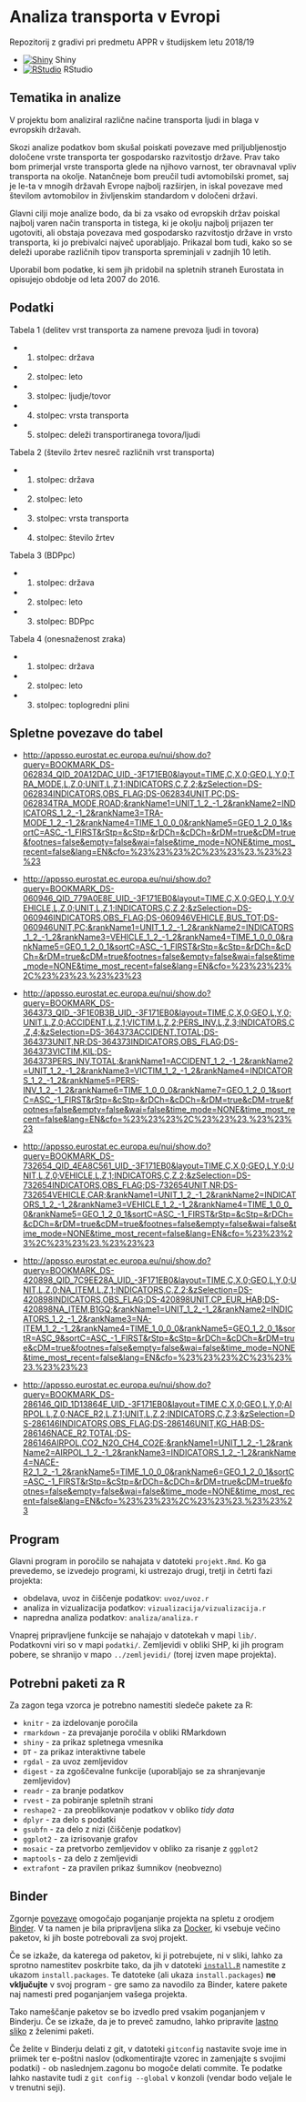# Analiza transporta v Evropi

Repozitorij z gradivi pri predmetu APPR v študijskem letu 2018/19

* [![Shiny](http://mybinder.org/badge.svg)](http://beta.mybinder.org/v2/gh/DomenFlakusBosilj/APPR-2018-19/master?urlpath=shiny/APPR-2018-19/projekt_domen.Rmd) Shiny
* [![RStudio](http://mybinder.org/badge.svg)](http://beta.mybinder.org/v2/gh/DomenFlakusBosilj/APPR-2018-19/master?urlpath=rstudio) RStudio


## Tematika in analize

V projektu bom analiziral različne načine transporta ljudi in blaga v evropskih državah.

Skozi analize podatkov bom skušal poiskati povezave med priljubljenostjo določene vrste transporta ter gospodarsko razvitostjo države. Prav tako bom primerjal vrste transporta glede na njihovo varnost, ter obravnaval vpliv transporta na okolje. Natančneje bom preučil tudi avtomobilski promet, saj je le-ta v mnogih državah Evrope najbolj razširjen, in iskal povezave med številom avtomobilov in življenskim standardom v določeni državi.

Glavni cilji moje analize bodo, da bi za vsako od evropskih držav poiskal najbolj varen način transporta in tistega, ki je okolju najbolj prijazen ter ugotoviti, ali obstaja povezava med gospodarsko razvitostjo države in vrsto transporta, ki jo prebivalci največ uporabljajo. Prikazal bom tudi, kako so se deleži uporabe različnih tipov transporta spreminjali v zadnjih 10 letih.

Uporabil bom podatke, ki sem jih pridobil na spletnih straneh Eurostata in opisujejo obdobje od leta 2007 do 2016. 


## Podatki

Tabela 1 (delitev vrst transporta za namene prevoza ljudi in tovora)
- 1. stolpec: država
- 2. stolpec: leto
- 3. stolpec: ljudje/tovor
- 4. stolpec: vrsta transporta
- 5. stolpec: deleži transportiranega tovora/ljudi

Tabela 2 (število žrtev nesreč različnih vrst transporta)
- 1. stolpec: država
- 2. stolpec: leto
- 3. stolpec: vrsta transporta
- 4. stolpec: število žrtev

Tabela 3 (BDPpc)
- 1. stolpec: država
- 2. stolpec: leto
- 3. stolpec: BDPpc

Tabela 4 (onesnaženost zraka)
- 1. stolpec: država
- 2. stolpec: leto
- 3. stolpec: toplogredni plini


## Spletne povezave do tabel

- http://appsso.eurostat.ec.europa.eu/nui/show.do?query=BOOKMARK_DS-062834_QID_20A12DAC_UID_-3F171EB0&layout=TIME,C,X,0;GEO,L,Y,0;TRA_MODE,L,Z,0;UNIT,L,Z,1;INDICATORS,C,Z,2;&zSelection=DS-062834INDICATORS,OBS_FLAG;DS-062834UNIT,PC;DS-062834TRA_MODE,ROAD;&rankName1=UNIT_1_2_-1_2&rankName2=INDICATORS_1_2_-1_2&rankName3=TRA-MODE_1_2_-1_2&rankName4=TIME_1_0_0_0&rankName5=GEO_1_2_0_1&sortC=ASC_-1_FIRST&rStp=&cStp=&rDCh=&cDCh=&rDM=true&cDM=true&footnes=false&empty=false&wai=false&time_mode=NONE&time_most_recent=false&lang=EN&cfo=%23%23%23%2C%23%23%23.%23%23%23

- http://appsso.eurostat.ec.europa.eu/nui/show.do?query=BOOKMARK_DS-060946_QID_779A0E8E_UID_-3F171EB0&layout=TIME,C,X,0;GEO,L,Y,0;VEHICLE,L,Z,0;UNIT,L,Z,1;INDICATORS,C,Z,2;&zSelection=DS-060946INDICATORS,OBS_FLAG;DS-060946VEHICLE,BUS_TOT;DS-060946UNIT,PC;&rankName1=UNIT_1_2_-1_2&rankName2=INDICATORS_1_2_-1_2&rankName3=VEHICLE_1_2_-1_2&rankName4=TIME_1_0_0_0&rankName5=GEO_1_2_0_1&sortC=ASC_-1_FIRST&rStp=&cStp=&rDCh=&cDCh=&rDM=true&cDM=true&footnes=false&empty=false&wai=false&time_mode=NONE&time_most_recent=false&lang=EN&cfo=%23%23%23%2C%23%23%23.%23%23%23

- http://appsso.eurostat.ec.europa.eu/nui/show.do?query=BOOKMARK_DS-364373_QID_-3F1E0B3B_UID_-3F171EB0&layout=TIME,C,X,0;GEO,L,Y,0;UNIT,L,Z,0;ACCIDENT,L,Z,1;VICTIM,L,Z,2;PERS_INV,L,Z,3;INDICATORS,C,Z,4;&zSelection=DS-364373ACCIDENT,TOTAL;DS-364373UNIT,NR;DS-364373INDICATORS,OBS_FLAG;DS-364373VICTIM,KIL;DS-364373PERS_INV,TOTAL;&rankName1=ACCIDENT_1_2_-1_2&rankName2=UNIT_1_2_-1_2&rankName3=VICTIM_1_2_-1_2&rankName4=INDICATORS_1_2_-1_2&rankName5=PERS-INV_1_2_-1_2&rankName6=TIME_1_0_0_0&rankName7=GEO_1_2_0_1&sortC=ASC_-1_FIRST&rStp=&cStp=&rDCh=&cDCh=&rDM=true&cDM=true&footnes=false&empty=false&wai=false&time_mode=NONE&time_most_recent=false&lang=EN&cfo=%23%23%23%2C%23%23%23.%23%23%23

- http://appsso.eurostat.ec.europa.eu/nui/show.do?query=BOOKMARK_DS-732654_QID_4EA8C561_UID_-3F171EB0&layout=TIME,C,X,0;GEO,L,Y,0;UNIT,L,Z,0;VEHICLE,L,Z,1;INDICATORS,C,Z,2;&zSelection=DS-732654INDICATORS,OBS_FLAG;DS-732654UNIT,NR;DS-732654VEHICLE,CAR;&rankName1=UNIT_1_2_-1_2&rankName2=INDICATORS_1_2_-1_2&rankName3=VEHICLE_1_2_-1_2&rankName4=TIME_1_0_0_0&rankName5=GEO_1_2_0_1&sortC=ASC_-1_FIRST&rStp=&cStp=&rDCh=&cDCh=&rDM=true&cDM=true&footnes=false&empty=false&wai=false&time_mode=NONE&time_most_recent=false&lang=EN&cfo=%23%23%23%2C%23%23%23.%23%23%23

- http://appsso.eurostat.ec.europa.eu/nui/show.do?query=BOOKMARK_DS-420898_QID_7C9EE28A_UID_-3F171EB0&layout=TIME,C,X,0;GEO,L,Y,0;UNIT,L,Z,0;NA_ITEM,L,Z,1;INDICATORS,C,Z,2;&zSelection=DS-420898INDICATORS,OBS_FLAG;DS-420898UNIT,CP_EUR_HAB;DS-420898NA_ITEM,B1GQ;&rankName1=UNIT_1_2_-1_2&rankName2=INDICATORS_1_2_-1_2&rankName3=NA-ITEM_1_2_-1_2&rankName4=TIME_1_0_0_0&rankName5=GEO_1_2_0_1&sortR=ASC_9&sortC=ASC_-1_FIRST&rStp=&cStp=&rDCh=&cDCh=&rDM=true&cDM=true&footnes=false&empty=false&wai=false&time_mode=NONE&time_most_recent=false&lang=EN&cfo=%23%23%23%2C%23%23%23.%23%23%23

- http://appsso.eurostat.ec.europa.eu/nui/show.do?query=BOOKMARK_DS-286146_QID_1D13864E_UID_-3F171EB0&layout=TIME,C,X,0;GEO,L,Y,0;AIRPOL,L,Z,0;NACE_R2,L,Z,1;UNIT,L,Z,2;INDICATORS,C,Z,3;&zSelection=DS-286146INDICATORS,OBS_FLAG;DS-286146UNIT,KG_HAB;DS-286146NACE_R2,TOTAL;DS-286146AIRPOL,CO2_N2O_CH4_CO2E;&rankName1=UNIT_1_2_-1_2&rankName2=AIRPOL_1_2_-1_2&rankName3=INDICATORS_1_2_-1_2&rankName4=NACE-R2_1_2_-1_2&rankName5=TIME_1_0_0_0&rankName6=GEO_1_2_0_1&sortC=ASC_-1_FIRST&rStp=&cStp=&rDCh=&cDCh=&rDM=true&cDM=true&footnes=false&empty=false&wai=false&time_mode=NONE&time_most_recent=false&lang=EN&cfo=%23%23%23%2C%23%23%23.%23%23%23

## Program

Glavni program in poročilo se nahajata v datoteki `projekt.Rmd`.
Ko ga prevedemo, se izvedejo programi, ki ustrezajo drugi, tretji in četrti fazi projekta:

* obdelava, uvoz in čiščenje podatkov: `uvoz/uvoz.r`
* analiza in vizualizacija podatkov: `vizualizacija/vizualizacija.r`
* napredna analiza podatkov: `analiza/analiza.r`

Vnaprej pripravljene funkcije se nahajajo v datotekah v mapi `lib/`.
Podatkovni viri so v mapi `podatki/`.
Zemljevidi v obliki SHP, ki jih program pobere,
se shranijo v mapo `../zemljevidi/` (torej izven mape projekta).

## Potrebni paketi za R

Za zagon tega vzorca je potrebno namestiti sledeče pakete za R:

* `knitr` - za izdelovanje poročila
* `rmarkdown` - za prevajanje poročila v obliki RMarkdown
* `shiny` - za prikaz spletnega vmesnika
* `DT` - za prikaz interaktivne tabele
* `rgdal` - za uvoz zemljevidov
* `digest` - za zgoščevalne funkcije (uporabljajo se za shranjevanje zemljevidov)
* `readr` - za branje podatkov
* `rvest` - za pobiranje spletnih strani
* `reshape2` - za preoblikovanje podatkov v obliko *tidy data*
* `dplyr` - za delo s podatki
* `gsubfn` - za delo z nizi (čiščenje podatkov)
* `ggplot2` - za izrisovanje grafov
* `mosaic` - za pretvorbo zemljevidov v obliko za risanje z `ggplot2`
* `maptools` - za delo z zemljevidi
* `extrafont` - za pravilen prikaz šumnikov (neobvezno)

## Binder

Zgornje [povezave](#analiza-podatkov-s-programom-r-201819)
omogočajo poganjanje projekta na spletu z orodjem [Binder](https://mybinder.org/).
V ta namen je bila pripravljena slika za [Docker](https://www.docker.com/),
ki vsebuje večino paketov, ki jih boste potrebovali za svoj projekt.

Če se izkaže, da katerega od paketov, ki ji potrebujete, ni v sliki,
lahko za sprotno namestitev poskrbite tako,
da jih v datoteki [`install.R`](install.R) namestite z ukazom `install.packages`.
Te datoteke (ali ukaza `install.packages`) **ne vključujte** v svoj program -
gre samo za navodilo za Binder, katere pakete naj namesti pred poganjanjem vašega projekta.

Tako nameščanje paketov se bo izvedlo pred vsakim poganjanjem v Binderju.
Če se izkaže, da je to preveč zamudno,
lahko pripravite [lastno sliko](https://github.com/jaanos/APPR-docker) z želenimi paketi.

Če želite v Binderju delati z git,
v datoteki `gitconfig` nastavite svoje ime in priimek ter e-poštni naslov
(odkomentirajte vzorec in zamenjajte s svojimi podatki) -
ob naslednjem.zagonu bo mogoče delati commite.
Te podatke lahko nastavite tudi z `git config --global` v konzoli
(vendar bodo veljale le v trenutni seji).
